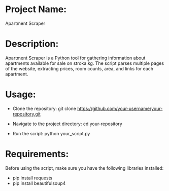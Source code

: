 # Project Name: 
Apartment Scraper

# Description:
Apartment Scraper is a Python tool for gathering information about apartments available for sale on stroka.kg. The script parses multiple pages of the website, extracting prices, room counts, area, and links for each apartment.

# Usage:

- Clone the repository:
git clone https://github.com/your-username/your-repository.git

- Navigate to the project directory:
cd your-repository

- Run the script:
python your_script.py

# Requirements:

Before using the script, make sure you have the following libraries installed:

- pip install requests
- pip install beautifulsoup4
